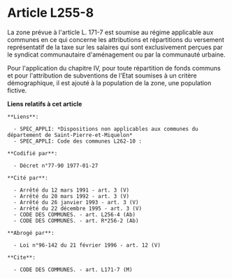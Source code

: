# Article L255-8

La zone prévue à l'article L. 171-7 est soumise au régime applicable aux communes en ce qui concerne les attributions et
répartitions du versement représentatif de la taxe sur les salaires qui sont exclusivement perçues par le syndicat
communautaire d'aménagement ou par la communauté urbaine.

Pour l'application du chapitre IV, pour toute répartition de fonds communs et pour l'attribution de subventions de l'Etat
soumises à un critère démographique, il est ajouté à la population de la zone, une population fictive.

**Liens relatifs à cet article**

	**Liens**:

	  - SPEC_APPLI: *Dispositions non applicables aux communes du département de Saint-Pierre-et-Miquelon*
	  - SPEC_APPLI: Code des communes L262-10 :

	**Codifié par**:

	  - Décret n°77-90 1977-01-27

	**Cité par**:

	  - Arrêté du 12 mars 1991 - art. 3 (V)
	  - Arrêté du 20 mars 1992 - art. 3 (V)
	  - Arrêté du 26 janvier 1993 - art. 3 (V)
	  - Arrêté du 22 décembre 1995 - art. 3 (V)
	  - CODE DES COMMUNES. - art. L256-4 (Ab)
	  - CODE DES COMMUNES. - art. R*256-2 (Ab)

	**Abrogé par**:

	  - Loi n°96-142 du 21 février 1996 - art. 12 (V)

	**Cite**:

	  - CODE DES COMMUNES. - art. L171-7 (M)

